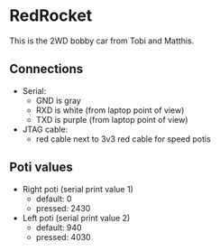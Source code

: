 # RedRocket
This is the 2WD bobby car from Tobi and Matthis.

## Connections
- Serial:
    - GND is gray
    - RXD is white (from laptop point of view)
    - TXD is purple (from laptop point of view)
- JTAG cable:
    - red cable next to 3v3 red cable for speed potis

## Poti values
- Right poti (serial print value 1)
    - default: 0
    - pressed: 2430
- Left poti (serial print value 2)
    - default: 940
    - pressed: 4030
